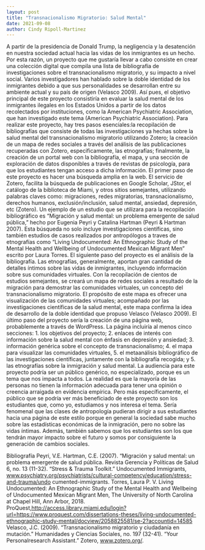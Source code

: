 ```yaml
---
layout: post
title: "Transnacionalismo Migratorio: Salud Mental"
date: 2021-09-08
author: Cindy Ripoll-Martinez
---
```

  A partir  de la presidencia de Donald Trump, la negligencia y la desatención en nuestra sociedad actual hacia las vidas de los inmigrantes es un hecho. Por esta razón, un proyecto que me gustaría llevar a cabo consiste en crear una colección digital que compila una lista de bibliografía de investigaciones sobre el transnacionalismo migratorio, y su impacto a nivel social. Varios investigadores han hablado sobre la doble identidad de los inmigrantes debido a que sus personalidades se desarrollan entre su ambiente actual y su país de origen (Velasco 2009). Así pues, el objetivo principal de este proyecto consistiría en evaluar la salud mental de los inmigrantes ilegales en los Estados Unidos a partir de los datos recolectados por  instituciones, como la American Psychiatric Association, que han investigado este tema (American Psychiatric Association). Para realizar este proyecto, hay tres pasos esenciales:la recopilación de bibliografías que consiste de todas las investigaciones ya hechas sobre la salud mental del transnacionalismo migratorio utilizando Zotero; la creación de un mapa de redes sociales a través del análisis de las publicaciones recuperadas con Zotero, especificamente, las etnografías; finalmente, la creación de un portal web con la bibliografía, el mapa, y una sección de exploración de datos disponibles a través de revistas de psicología,  para que los estudiantes tengan acceso a dicha información.
	El primer paso de este proyecto es hacer una búsqueda amplia en la web. El servicio de Zotero, facilita la búsqueda de publicaciones en Google Scholar, JStor, el catálogo de la biblioteca de Miami, y otros sitios semejantes, utilizando palabras claves como: migraciones, redes migratorias, transnacionalismo, derechos humanos, exclusión/inclusión, salud mental, ansiedad, depresión, etc (Zotero). Un ejemplo de un estudio que se utilizara para la recopilación bibliográfico es “Migración y salud mental: un problema emergente de salud pública,” hecho por Eugenia Peyri y Catalina Hartman (Peyri & Hartman 2007). Esta búsqueda no solo incluye investigaciones científicas, sino también estudios de casos realizados por antropólogos a traves de etnografías como “Living Undocumented: An Ethnographic Study of the Mental Health and Wellbeing of Undocumented Mexican Migrant Men” escrito por Laura Torres. 
	El siguiente paso del proyecto es el análisis de la bibliografía. Las etnografías, generalmente, aportan gran cantidad  de detalles íntimos sobre las vidas de inmigrantes, incluyendo información sobre sus comunidades virtuales. Con la recopilación de cientos de estudios semejantes, se creará un mapa de redes sociales a resultado de la migración para demostrar las comunidades virtuales,  un concepto del transnacionalismo migratorio. El propósito de este mapa es ofrecer una visualización de las comunidades virtuales; acompañado por las investigaciones científicas de la salud mental, este mapa confirma  la idea de desarrollo de la doble identidad que propuso Velasco (Velasco 2009).  El último paso del proyecto sería la creación de una página web, probablemente a través de WordPress. La página incluiría al menos cinco secciones: 1. los objetivos  del proyecto; 2. enlaces de interés con información sobre la salud mental con énfasis en depresión y ansiedad; 3. información genérica sobre el concepto de  transnacionalismo; 4.  el mapa para visualizar las comunidades virtuales, 5. el metaanálisis bibliográfico de las investigaciones científicas, juntamente con la bibliografía recogida; y 5. las etnografías sobre la inmigración y salud mental. 
	La audiencia para este proyecto podría ser un público genérico, no especializado,  porque es un tema que nos impacta a todos. La realidad es que  la mayoría de las personas no tienen la información adecuada para tener una opinión o creencia arraigada en evidencia empírica. Pero más específicamente, el público que se podría ver más beneficiado  de este proyecto son los estudiantes que, como yo, estudiamos y nos interesa el tema. Sería fenomenal que  las clases de antropología pudieran dirigir  a sus estudiantes hacia una  página de este estilo porque en general la sociedad  sabe mucho sobre las estadísticas económicas de la inmigración, pero no sobre las vidas íntimas. Además, también sabemos que los estudiantes son los que tendrán mayor impacto sobre el futuro y somos por consiguiente  la generación de cambios sociales.




Bibliografía
Peyri, V.E. Hartman, C.E. (2007). “Migración y salud mental: un problema emergente de salud 
pública. Revista Gerencia y Políticas de Salud 6, no. 13 (11-32).
“Stress & Trauma Toolkit.” Undocumented Immigrants, 
www.psychiatry.org/psychiatrists/cultural-competency/education/stress-and-trauma/undo
cumented-immigrants. 
Torres, Laura P. V. Living Undocumented: An Ethnographic Study of the Mental Health and 
Wellbeing of Undocumented Mexican Migrant Men, The University of North Carolina at Chapel Hill, Ann Arbor, 2018. ProQuest,http://access.library.miami.edu/login?url=https://www.proquest.com/dissertations-theses/living-undocumented-ethnographic-study-mental/docview/2058825581/se-2?accountid=14585
Velasco, J.C. (2009). “Transnacionalismo migratorio y ciudadanía en mutación.” Humanidades y 
Ciencias Sociales, no. 197 (32-41). 
“Your Personalresearch Assistant.” Zotero, www.zotero.org/. 




